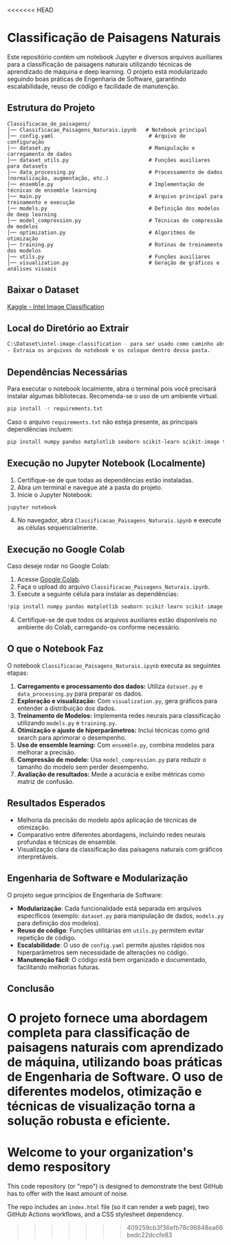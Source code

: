 <<<<<<< HEAD
# Classificação de Paisagens Naturais

Este repositório contém um notebook Jupyter e diversos arquivos auxiliares para a classificação de paisagens naturais utilizando técnicas de aprendizado de máquina e deep learning. O projeto está modularizado seguindo boas práticas de Engenharia de Software, garantindo escalabilidade, reuso de código e facilidade de manutenção.

## Estrutura do Projeto

```
Classificacao_de_paisagens/
│── Classificacao_Paisagens_Naturais.ipynb   # Notebook principal
│── config.yaml                               # Arquivo de configuração
│── dataset.py                                # Manipulação e carregamento de dados
│── dataset_utils.py                          # Funções auxiliares para datasets
│── data_processing.py                        # Processamento de dados (normalização, augmentação, etc.)
│── ensemble.py                               # Implementação de técnicas de ensemble learning
│── main.py                                   # Arquivo principal para treinamento e execução
│── models.py                                 # Definição dos modelos de deep learning
│── model_compression.py                      # Técnicas de compressão de modelos
│── optimization.py                           # Algoritmos de otimização
│── training.py                               # Rotinas de treinamento dos modelos
│── utils.py                                  # Funções auxiliares
│── visualization.py                          # Geração de gráficos e análises visuais
```

## Baixar o Dataset

[Kaggle - Intel Image Classification](https://www.kaggle.com/datasets/puneet6060/intel-image-classification/data)

## Local do Diretório ao Extrair

```sh
C:\Dataset\intel-image-classification - para ser usado como caminho absoluto.
- Extraia os arquivos do notebook e os coloque dentro dessa pasta.
```

## Dependências Necessárias

Para executar o notebook localmente, abra o terminal pois você precisará instalar algumas bibliotecas. Recomenda-se o uso de um ambiente virtual.

```sh
pip install -r requirements.txt
```

Caso o arquivo `requirements.txt` não esteja presente, as principais dependências incluem:

```sh
pip install numpy pandas matplotlib seaborn scikit-learn scikit-image tensorflow torch torchvision pyyaml jupyter opencv-python Pillow optuna timm tqdm onnx imagehash ensemble
```

## Execução no Jupyter Notebook (Localmente)

1. Certifique-se de que todas as dependências estão instaladas.
2. Abra um terminal e navegue até a pasta do projeto.
3. Inicie o Jupyter Notebook:

```sh
jupyter notebook
```

4. No navegador, abra `Classificacao_Paisagens_Naturais.ipynb` e execute as células sequencialmente.

## Execução no Google Colab

Caso deseje rodar no Google Colab:

1. Acesse [Google Colab](https://colab.research.google.com/).
2. Faça o upload do arquivo `Classificacao_Paisagens_Naturais.ipynb`.
3. Execute a seguinte célula para instalar as dependências:

```python
!pip install numpy pandas matplotlib seaborn scikit-learn scikit-image tensorflow torch torchvision pyyaml jupyter opencv-python Pillow optuna timm tqdm onnx imagehash ensemble
```

4. Certifique-se de que todos os arquivos auxiliares estão disponíveis no ambiente do Colab, carregando-os conforme necessário.

## O que o Notebook Faz

O notebook `Classificacao_Paisagens_Naturais.ipynb` executa as seguintes etapas:

1. **Carregamento e processamento dos dados:** Utiliza `dataset.py` e `data_processing.py` para preparar os dados.
2. **Exploração e visualização:** Com `visualization.py`, gera gráficos para entender a distribuição dos dados.
3. **Treinamento de Modelos:** Implementa redes neurais para classificação utilizando `models.py` e `training.py`.
4. **Otimização e ajuste de hiperparâmetros:** Inclui técnicas como grid search para aprimorar o desempenho.
5. **Uso de ensemble learning:** Com `ensemble.py`, combina modelos para melhorar a precisão.
6. **Compressão de modelo:** Usa `model_compression.py` para reduzir o tamanho do modelo sem perder desempenho.
7. **Avaliação de resultados:** Mede a acurácia e exibe métricas como matriz de confusão.

## Resultados Esperados

- Melhoria da precisão do modelo após aplicação de técnicas de otimização.
- Comparativo entre diferentes abordagens, incluindo redes neurais profundas e técnicas de ensemble.
- Visualização clara da classificação das paisagens naturais com gráficos interpretáveis.

## Engenharia de Software e Modularização

O projeto segue princípios de Engenharia de Software:

- **Modularização**: Cada funcionalidade está separada em arquivos específicos (exemplo: `dataset.py` para manipulação de dados, `models.py` para definição dos modelos).
- **Reuso de código**: Funções utilitárias em `utils.py` permitem evitar repetição de código.
- **Escalabilidade**: O uso de `config.yaml` permite ajustes rápidos nos hiperparâmetros sem necessidade de alterações no código.
- **Manutenção fácil**: O código está bem organizado e documentado, facilitando melhorias futuras.

## Conclusão

O projeto fornece uma abordagem completa para classificação de paisagens naturais com aprendizado de máquina, utilizando boas práticas de Engenharia de Software. O uso de diferentes modelos, otimização e técnicas de visualização torna a solução robusta e eficiente.
=======
# Welcome to your organization's demo respository
This code repository (or "repo") is designed to demonstrate the best GitHub has to offer with the least amount of noise.

The repo includes an `index.html` file (so it can render a web page), two GitHub Actions workflows, and a CSS stylesheet dependency.
>>>>>>> 409259cb3f36efb78c98848ea66bedc22dccfe83
